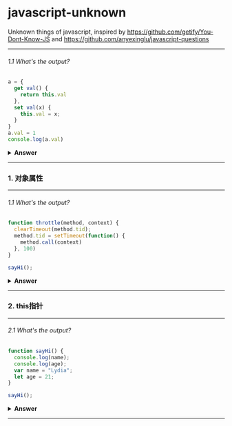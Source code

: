 # javascript-unknown
Unknown things of javascript, inspired by https://github.com/getify/You-Dont-Know-JS and https://github.com/anyexinglu/javascript-questions



---
###### 1.1 What's the output?

```javascript
a = {
  get val() {
    return this.val
  },
  set val(x) {
    this.val = x;
  }
}
a.val = 1
console.log(a.val)
```
<details><summary><b>Answer</b></summary>
<p>

```
Uncaught RangeError: Maximum call stack size exceeded
    at Object.set val [as val] (<anonymous>:6:12)
```

`this.val = x` invokes the setter again, which leads to an infinite loop. To avoid this, you need to store the actual value in a separate field of the object (e.g. this._val), and then have your getter return that value. Here's an example:
```javascript
a = {
  get val() {
    return this._val
  },
  set val(x) {
    this._val = x;
  }
}
a.val = 1
console.log(a.val)
```
[reference](https://stackoverflow.com/questions/43780287/javascript-uncaught-rangeerror-maximum-call-stack-size-exceeded)
</p>
</details>

---




### 1. 对象属性

---

###### 1.1 What's the output?

```javascript
function throttle(method, context) {
  clearTimeout(method.tid);
  method.tid = setTimeout(function() {
    method.call(context)
  }, 100)
}

sayHi();
```
<details><summary><b>Answer</b></summary>
<p>

#### Answer: 

</p>
</details>

---



### 2. this指针

---

###### 2.1 What's the output?

```javascript
function sayHi() {
  console.log(name);
  console.log(age);
  var name = "Lydia";
  let age = 21;
}

sayHi();
```
<details><summary><b>Answer</b></summary>
<p>

#### Answer: 

</p>
</details>

---
